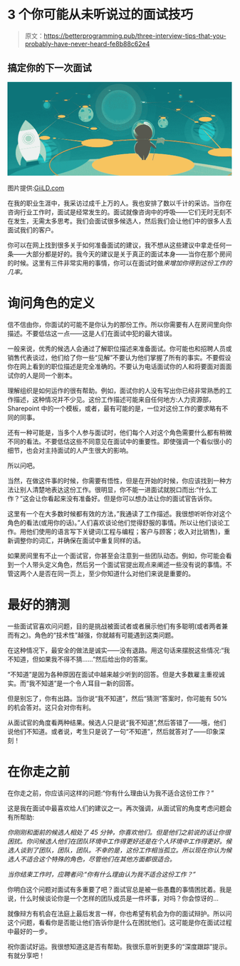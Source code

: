 # 3 个你可能从未听说过的面试技巧

> 原文：<https://betterprogramming.pub/three-interview-tips-that-you-probably-have-never-heard-fe8b88c62e4>

## 搞定你的下一次面试

![](img/b07970bf66c96d7e3091bd7a50272339.png)

图片提供:[GiiLD.com](http://giild.com)

在我的职业生涯中，我采访过成千上万的人。我也安排了数以千计的采访。当你在咨询行业工作时，面试是经常发生的。面试就像咨询中的呼吸——它们无时无刻不在发生，无需太多思考。我们会面试很多候选人，然后我们会让他们中的很多人去面试我们的客户。

你可以在网上找到很多关于如何准备面试的建议，我不想从这些建议中拿走任何一条——大部分都是好的。我今天的建议是关于真正的面试本身——当你在那个房间的时候。这里有三件非常实用的事情，你可以在面试时做*来增加你得到这份工作的几率。*

# 询问角色的定义

信不信由你，你面试的可能不是你认为的那份工作。所以你需要有人在房间里向你描述。不要低估这一点——这是人们在面试中犯的最大错误。

一般来说，优秀的候选人会通过了解职位描述来准备面试。你可能也和招聘人员或销售代表谈过，他们给了你一些“见解”不要认为他们掌握了所有的事实。不要假设你在网上看到的职位描述是完全准确的。不要认为电话面试你的人和将要面对面面试你的人是同一个剧本。

理解组织是如何运作的很有帮助。例如，面试你的人没有写出你已经非常熟悉的工作描述，这种情况并不少见。这份工作描述可能来自任何地方:人力资源部，Sharepoint 中的一个模板，或者，最有可能的是，一位对这份工作的要求略有不同的同事。

还有一种可能是，当多个人参与面试时，他们每个人对这个角色需要什么都有稍微不同的看法。不要低估这些不同意见在面试中的重要性。即使强调一个看似很小的细节，也会对主持面试的人产生很大的影响。

所以问吧。

当然，在做这件事的时候，你需要有悟性，但是在开始的时候，你应该找到一种方法让别人清楚地表达这份工作。很明显，你不能一进面试就脱口而出:“什么工作？”这会让你看起来没有准备好。但是你可以想办法让你的面试官告诉你。

这里有一个在大多数时候都有效的方法，”我通读了工作描述。我很想听听你对这个角色的看法(或用你的话)。”人们喜欢谈论他们觉得舒服的事情。所以让他们谈论工作。用他们使用的语言写下关键词(工程与编程；客户与顾客；收入对比销售)，重新调整你的词汇，并确保在面试中重复同样的话。

如果房间里有不止一个面试官，你甚至会注意到一些团队动态。例如，你可能会看到一个人带头定义角色，然后另一个面试官提出观点来阐述一些没有说的事情。不管这两个人是否在同一页上，至少你知道什么对他们来说是重要的。

# 最好的猜测

一些面试官喜欢问问题，目的是挑战被面试者或者展示他们有多聪明(或者两者兼而有之)。角色的“技术性”越强，你就越有可能遇到这类问题。

在这种情况下，最安全的做法是诚实——没有退路。用这句话来摆脱这些情况:“我不知道，但如果我不得不猜……”然后给出你的答案。

“不知道”是因为各种原因在面试中越来越少听到的回答。但是大多数雇主重视诚实。而“我不知道”是一个令人耳目一新的回答。

但是别忘了，你有出路。当你说“我不知道”，然后“猜测”答案时，你可能有 50%的机会答对。这只会对你有利。

从面试官的角度看两种结果。候选人只是说“我不知道”,然后答错了——哦，他们说他们不知道。或者说，考生只是说了一句“不知道”，然后就答对了——印象深刻！

# 在你走之前

在你走之前，你应该问这样的问题:“你有什么理由认为我不适合这份工作？”

这是我在面试中最喜欢给人们的建议之一。再次强调，从面试官的角度考虑问题会有所帮助:

*你刚刚和面前的候选人相处了 45 分钟，你喜欢他们。但是他们之前说的话让你很困扰。你问候选人他们在团队环境中工作得更好还是在个人环境中工作得更好。候选人谈到了团队，团队，团队。不幸的是，这份工作相当孤立。所以现在你认为候选人不适合这个特殊的角色，尽管他们在其他方面都很适合。*

*当你结束工作时，应聘者问:“你有什么理由认为我不适合这份工作？”*

你明白这个问题对面试有多重要了吧？面试官总是被一些愚蠢的事情困扰着。我是说，什么时候谈论你是一个怎样的团队成员是一件坏事，对吗？你会惊讶的…

就像辩方有机会在法庭上最后发言一样，你也希望有机会为你的面试辩护。所以问这个问题，看看你是否能让他们告诉你是什么在困扰他们。这可能是你在面试过程中最好的一步。

祝你面试好运。我很想知道这是否有帮助。我很乐意听到更多的“深度跟踪”提示。有就分享吧！